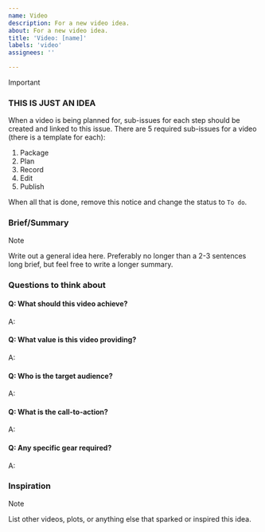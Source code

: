 ```yaml
---
name: Video
description: For a new video idea.
about: For a new video idea.
title: 'Video: [name]'
labels: 'video'
assignees: ''

---
```


> [!IMPORTANT]
>
> ### THIS IS JUST AN IDEA
>
> When a video is being planned for, sub-issues for each step should be created and linked to this issue.
> There are 5 required sub-issues for a video (there is a template for each):
>
> 1. Package
> 2. Plan
> 3. Record
> 4. Edit
> 5. Publish
>
> When all that is done, remove this notice and change the status to `To do`.

### Brief/Summary

> [!NOTE]
>
> Write out a general idea here. Preferably no longer than a 2-3 sentences long brief, but feel free to write a longer summary.

### Questions to think about

#### Q: What should this video achieve?

A:

#### Q: What value is this video providing?

A:

#### Q: Who is the target audience?

A:

#### Q: What is the call-to-action?

A:

#### Q: Any specific gear required?

A:

### Inspiration

> [!NOTE]
>
> List other videos, plots, or anything else that sparked or inspired this idea.
